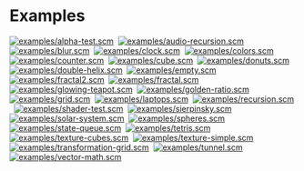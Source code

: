 Examples
========
[![examples/alpha-test.scm](examples/alpha-test.png)](../examples/alpha-test.scm)&nbsp;
[![examples/audio-recursion.scm](examples/audio-recursion.png)](../examples/audio-recursion.scm)&nbsp;
[![examples/blur.scm](examples/blur.png)](../examples/blur.scm)&nbsp;
[![examples/clock.scm](examples/clock.png)](../examples/clock.scm)&nbsp;
[![examples/colors.scm](examples/colors.png)](../examples/colors.scm)&nbsp;
[![examples/counter.scm](examples/counter.png)](../examples/counter.scm)&nbsp;
[![examples/cube.scm](examples/cube.png)](../examples/cube.scm)&nbsp;
[![examples/donuts.scm](examples/donuts.png)](../examples/donuts.scm)&nbsp;
[![examples/double-helix.scm](examples/double-helix.png)](../examples/double-helix.scm)&nbsp;
[![examples/empty.scm](examples/empty.png)](../examples/empty.scm)&nbsp;
[![examples/fractal2.scm](examples/fractal2.png)](../examples/fractal2.scm)&nbsp;
[![examples/fractal.scm](examples/fractal.png)](../examples/fractal.scm)&nbsp;
[![examples/glowing-teapot.scm](examples/glowing-teapot.png)](../examples/glowing-teapot.scm)&nbsp;
[![examples/golden-ratio.scm](examples/golden-ratio.png)](../examples/golden-ratio.scm)&nbsp;
[![examples/grid.scm](examples/grid.png)](../examples/grid.scm)&nbsp;
[![examples/laptops.scm](examples/laptops.png)](../examples/laptops.scm)&nbsp;
[![examples/recursion.scm](examples/recursion.png)](../examples/recursion.scm)&nbsp;
[![examples/shader-test.scm](examples/shader-test.png)](../examples/shader-test.scm)&nbsp;
[![examples/sierpinsky.scm](examples/sierpinsky.png)](../examples/sierpinsky.scm)&nbsp;
[![examples/solar-system.scm](examples/solar-system.png)](../examples/solar-system.scm)&nbsp;
[![examples/spheres.scm](examples/spheres.png)](../examples/spheres.scm)&nbsp;
[![examples/state-queue.scm](examples/state-queue.png)](../examples/state-queue.scm)&nbsp;
[![examples/tetris.scm](examples/tetris.png)](../examples/tetris.scm)&nbsp;
[![examples/texture-cubes.scm](examples/texture-cubes.png)](../examples/texture-cubes.scm)&nbsp;
[![examples/texture-simple.scm](examples/texture-simple.png)](../examples/texture-simple.scm)&nbsp;
[![examples/transformation-grid.scm](examples/transformation-grid.png)](../examples/transformation-grid.scm)&nbsp;
[![examples/tunnel.scm](examples/tunnel.png)](../examples/tunnel.scm)&nbsp;
[![examples/vector-math.scm](examples/vector-math.png)](../examples/vector-math.scm)&nbsp;

